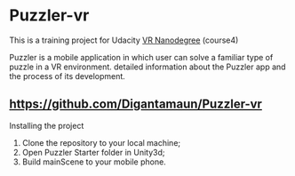 # Puzzler-vr
This is a training project for Udacity [VR Nanodegree](https://www.udacity.com/course/vr-developer-nanodegree--nd017) (course4)

Puzzler is a mobile application in which user can solve a familiar type of puzzle in a VR environment. detailed information about the Puzzler app and the process of its development.

## https://github.com/Digantamaun/Puzzler-vr 
Installing the project

1. Clone the repository to your local machine;
2. Open Puzzler Starter folder in Unity3d;
3. Build mainScene to your mobile phone.
